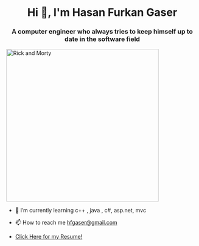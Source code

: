 <h1 align="center">Hi 👋, I'm Hasan Furkan Gaser </h1>
<h3 align="center">A computer engineer who always tries to keep himself up to date in the software field</h3>
<img  alt="Rick and Morty" width="400" src="https://i.pinimg.com/originals/29/bd/26/29bd261d201e956588ee777d37d26800.gif">

- 🌱 I’m currently learning c++ , java , c#, asp.net, mvc

- 📫 How to reach me hfgaser@gmail.com

- [Click Here for my Resume!](https://github.com/user-attachments/files/22012643/Hasan.Furkan.Gaser.pdf)

<!---
hfgaser/hfgaser is a ✨ special ✨ repository because its `README.md` (this file) appears on your GitHub profile.
You can click the Preview link to take a look at your changes.
--->
